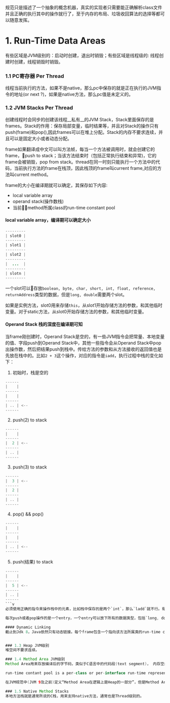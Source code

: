 规范只是描述了一个抽象的概念机器，真实的实现者只需要能正确解析class文件并且正确的执行其中的操作就行了，至于内存的布局、垃圾收回算法的选择等都可以随意发挥。

# 1. Run-Time Data Areas
有些区域是JVM级别的：启动时创建，退出时销毁；有些区域是线程级的: 线程创建时创建，线程销毁时销毁。

### 1.1 PC寄存器 Per Thread
线程当前执行的方法，如果不是native，那么pc中保存的就是正在执行的JVM指令的地址(or next ?)，如果是native方法，那么pc值是未定义的。

### 1.2 JVM Stacks Per Thread
创建线程时会同步的创建该线程__私有__的JVM Stack，Stack里面保存的是frames。Stack的作用：保存局部变量，临时结果等，并且对Stack的操作只有push(frame)和pop(),因此frames可以在堆上分配。Stack的内存不要求连续，并且可以是固定大小或者动态分配。

frame如果翻译成中文可以叫方法帧，每当一个方法被调用时，就会创建它的frame，push to stack；当该方法结束时（包括正常执行结束和异常)，它的frame会被销毁，pop from stack。thread在同一时刻只能执行一个方法中的代码，当前执行方法的frame在栈顶，因此栈顶的frame叫current frame,对应的方法叫current method。

frame的大小在编译期就可以确定，其保存如下内容: 

* local variable array
* operand stack(操作数栈)
* 当前method所属class的run-time constant pool

#### local variable array，编译期可以确定大小
```java
---------
| slot0 |
---------
| slot1 |
---------
| slot2 |
---------
|  ...  |
---------
| slotn |
---------
```
一个slot可以存放`boolean, byte, char, short, int, float, reference, returnAddress`类型的数据，但是`long, double`需要两个slot。

如果是实例方法，slot0用来存储`this`，从slot1开始存储方法的参数，和其他临时变量。对于static方法，从slot0开始存储方法的参数，和其他临时变量。

#### Operand Stack 栈的深度在编译期可知
当frame刚创建时，Operand Stack是空的，有一些JVM指令会把常量、本地变量的值、字段push到Operand Stack中，其他一些指令会从Operand Stack中pop出操作数，然后把结果push到栈中。传给方法的参数和从方法接收的返回值也是先放在栈中的。比如`2 + 3`这个操作，对应的指令是`iadd`，执行过程中栈的变化如下：

1. 初始时，栈是空的
```java
------
|    |  
------
|    | 
------
| .. | <--
------
```
2. push(2) to stack
```java
------
|    |  
------
|  2 | <-- 
------
| .. |
------
```
3. push(3) to stack
```java
------
|  3 | <--  
------
|  2 |  
------
| .. |
------
```
4. pop() && pop()
```java
------
|    |  
------
|    | 
------
| .. | <--
------
```
5. push(结果) to stack
```java
------
|    |  
------
|  5 | <-- 
------
| .. |
------
```v
必须使用正确的指令来操作栈中的元素，比如栈中保存的是两个`int`，那么`ladd`就不行。有一小部分JVM指令(如dup何swap)不关心操作数的类型，把所有运行时数据区中的数据当做raw type来操作。JVM对这些指令的限制：不可以用来修改数据，也不可以拆散那些原本不可拆分的数据；这些限制通过class文件的校验过程来强制保证。

每次push或者pop操作的是一个entry，一个entry可以放下所有的数据类型，包括`long, double`。栈的深度是它包含的unit个数，`long, double`需要使用两个unit，其他类型使用一个unit。

#### Dynamic Linking
截止到Jdk 8，Java依然只有动态链接。每个frame包含一个指向该方法所属类的run-time constant pool 用来支持动态链接。在class文件里，一个方法调用其他方法或者访问其他变量都是通过symbolic reference来表示。动态链接就是把方法的符号引用转换成对方法的直接引用，把对变量的访问变成对运行时storage offset的访问，如果遇到as-yet-undefined sysbols，那就需要加载对应的class。


### 1.3 Heap JVM级别
堆空间不要求连续。

### 1.4 Method Area JVM级别
Method Area用来存放编译后的字节码，类似于C语言中的代码段(text segment)， 内存空间不需要连续。其中每一个类使用一个structure，保存了run-time constant_pool, field and method data, and the code for methods and constructors, including the special methods used in class and interface initialization and in instance initialization。

run-time contant pool is a per-class or per-interface run-time representation of the constant_pool table in a class file。它包含了几种类型的常量，从在编译器可知的数字字面量，到运行时必须解析的方法或者字段的引用，类似于C语言的符号表。每一个run-time constant pool存储在Method Area中，当JVM创建一个类或者接口时就会构建它的run-time constavnt pool。

在JVM规范中(JVM 9及之前)定义“Method Area在逻辑上是Heap的一部分”，但是Method Area具体存放在哪里、使用什么样的管理方式都由实现者决定，比如一个简单的实现：Method Area既不需要GC，也不需要压缩。

### 1.5 Native Method Stacks
本地方法栈就是通常所说的C栈，用来支持native方法，通常也是Thread级别的。
